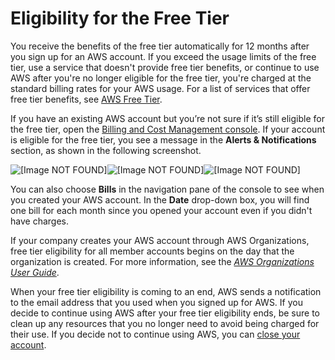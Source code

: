 # Eligibility for the Free Tier<a name="free-tier-eligibility"></a>

You receive the benefits of the free tier automatically for 12 months after you sign up for an AWS account\. If you exceed the usage limits of the free tier, use a service that doesn't provide free tier benefits, or continue to use AWS after you're no longer eligible for the free tier, you're charged at the standard billing rates for your AWS usage\. For a list of services that offer free tier benefits, see [AWS Free Tier](https://aws.amazon.com/free/)\.

If you have an existing AWS account but you’re not sure if it’s still eligible for the free tier, open the [Billing and Cost Management console](https://console.aws.amazon.com/billing/home#/)\. If your account is eligible for the free tier, you see a message in the **Alerts & Notifications** section, as shown in the following screenshot\.

![\[Image NOT FOUND\]](http://docs.aws.amazon.com/awsaccountbilling/latest/aboutv2/)![\[Image NOT FOUND\]](http://docs.aws.amazon.com/awsaccountbilling/latest/aboutv2/)![\[Image NOT FOUND\]](http://docs.aws.amazon.com/awsaccountbilling/latest/aboutv2/)

You can also choose **Bills** in the navigation pane of the console to see when you created your AWS account\. In the **Date** drop\-down box, you will find one bill for each month since you opened your account even if you didn't have charges\.

If your company creates your AWS account through AWS Organizations, free tier eligibility for all member accounts begins on the day that the organization is created\. For more information, see the *[AWS Organizations User Guide](http://docs.aws.amazon.com/organizations/latest/userguide/)*\.

When your free tier eligibility is coming to an end, AWS sends a notification to the email address that you used when you signed up for AWS\. If you decide to continue using AWS after your free tier eligibility ends, be sure to clean up any resources that you no longer need to avoid being charged for their use\. If you decide not to continue using AWS, you can [close your account](close-account.md)\.